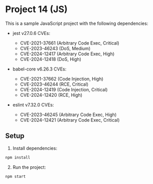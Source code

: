 # Project 14 (JS)

This is a sample JavaScript project with the following dependencies:

- jest v27.0.6
  CVEs:
  - CVE-2021-37661 (Arbitrary Code Exec, Critical)
  - CVE-2023-46243 (DoS, Medium)
  - CVE-2024-12417 (Arbitrary Code Exec, High)
  - CVE-2024-12418 (DoS, High)

- babel-core v6.26.3
  CVEs:
  - CVE-2021-37662 (Code Injection, High)
  - CVE-2023-46244 (RCE, Critical)
  - CVE-2024-12419 (Code Injection, Critical)
  - CVE-2024-12420 (RCE, High)

- eslint v7.32.0
  CVEs:
  - CVE-2023-46245 (Arbitrary Code Exec, High)
  - CVE-2024-12421 (Arbitrary Code Exec, Critical)


## Setup

1. Install dependencies:
```bash
npm install
```

2. Run the project:
```bash
npm start
```
